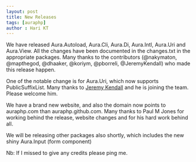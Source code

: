 ```yaml
---
layout: post
title: New Releases
tags: [auraphp]
author : Hari KT
---
```


We have released Aura.Autoload, Aura.Cli, Aura.Di, Aura.Intl, Aura.Uri 
and Aura.View. All the changes have been documented in the changes.txt in
the appropriate packages. Many thanks to the contributors 
(@nakymaton, @mapthegod, @dhaaker, @koriym, @pborreli, @JeremyKendall) who made this release happen.

One of the notable change is for Aura.Uri, which now supports PublicSuffixList.
Many thanks to [Jeremy Kendall](https://github.com/JeremyKendall) and he is joining the team.
Please welcome him.

We have a brand new website, and also the domain
now points to auraphp.com than auraphp.github.com. 
Many thanks to Paul M Jones for working behind the release, website changes 
and for his hard work behind all.

We will be releasing other packages also shortly, which includes the new 
shiny Aura.Input (form component)

Nb: If I missed to give any credits please ping me.
